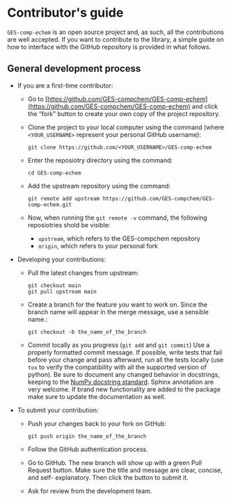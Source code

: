 # Contributor's guide

`GES-comp-echem` is an open source project and, as such, all the contributions are well accepted. If you want to contribute to the library, a simple guide on how to interface with the GitHub repository is provided in what follows.

## General development process

* If you are a first-time contributor:

    * Go to [https://github.com/GES-compchem/GES-comp-echem](https://github.com/GES-compchem/GES-comp-echem) and click the “fork” button to create your own copy of the project repository.

    * Clone the project to your local computer using the command (where `<YOUR_USERNAME>` represent your personal GitHub username): 
        ```
        git clone https://github.com/<YOUR_USERNAME>/GES-comp-echem
        ```

    * Enter the reposiotry directory using the command:
        ```
        cd GES-comp-echem
        ```

    * Add the upstream repository using the command:
        ```
        git remote add upstream https://github.com/GES-compchem/GES-comp-echem.git
        ```

    * Now, when running the `git remote -v` command, the following reposiotries shold be visible:
        * `upstream`, which refers to the GES-compchem repository
        * `origin`, which refers to your personal fork

* Developing your contributions:
    
    * Pull the latest changes from upstream:
        ```
        git checkout main
        git pull upstream main
        ```

    * Create a branch for the feature you want to work on. Since the branch name will appear in the merge message, use a sensible name.:
        ```
        git checkout -b the_name_of_the_branch
        ```

    * Commit locally as you progress (`git add` and `git commit`) Use a properly formatted commit message. If possible, write tests that fail before your change and pass afterward, run all the tests locally (use `tox` to verify the compatibility with all the supported version of python). Be sure to document any changed behavior in docstrings, keeping to the [NumPy docstring standard](https://numpydoc.readthedocs.io/en/latest/format.html). Sphinx annotation are very welcome. If brand new functionality are added to the package make sure to update the documentation as well.

* To submit your contribution:

    * Push your changes back to your fork on GitHub:
        ```
        git push origin the_name_of_the_branch
        ```
    * Follow the GitHub authentication process.

    * Go to GitHub. The new branch will show up with a green Pull Request button. Make sure the title and message are clear, concise, and self- explanatory. Then click the button to submit it.

    * Ask for review from the development team.